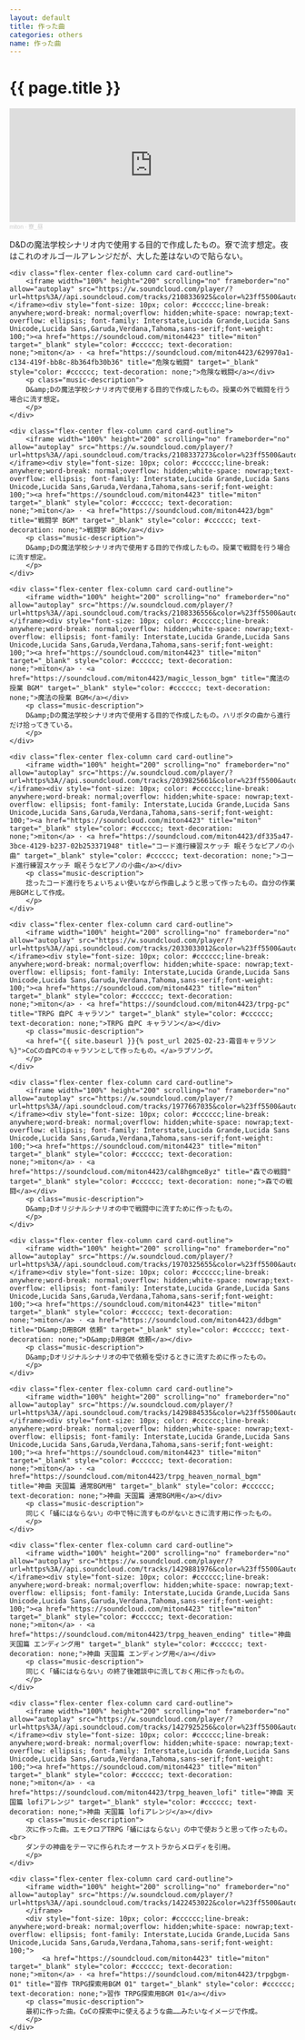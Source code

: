 ```yaml
---
layout: default
title: 作った曲
categories: others
name: 作った曲
---
```


<h1>{{ page.title }}</h1>

<div class="flex-center cards cards-column">
    <div class="flex-center flex-column card card-outline">
        <iframe width="100%" height="200" scrolling="no" frameborder="no" allow="autoplay" src="https://w.soundcloud.com/player/?url=https%3A//api.soundcloud.com/tracks/2108337093&color=%23ff5500&auto_play=false&hide_related=false&show_comments=true&show_user=true&show_reposts=false&show_teaser=true&visual=true"></iframe><div style="font-size: 10px; color: #cccccc;line-break: anywhere;word-break: normal;overflow: hidden;white-space: nowrap;text-overflow: ellipsis; font-family: Interstate,Lucida Grande,Lucida Sans Unicode,Lucida Sans,Garuda,Verdana,Tahoma,sans-serif;font-weight: 100;"><a href="https://soundcloud.com/miton4423" title="miton" target="_blank" style="color: #cccccc; text-decoration: none;">miton</a> · <a href="https://soundcloud.com/miton4423/3e8ff187-b870-4082-bee3-8a8dfeeebf56" title="寮_昼" target="_blank" style="color: #cccccc; text-decoration: none;">寮_昼</a></div>
        <p class="music-description">
        D&amp;Dの魔法学校シナリオ内で使用する目的で作成したもの。寮で流す想定。夜はこれのオルゴールアレンジだが、大した差はないので貼らない。
        </p>
    </div>

    <div class="flex-center flex-column card card-outline">
        <iframe width="100%" height="200" scrolling="no" frameborder="no" allow="autoplay" src="https://w.soundcloud.com/player/?url=https%3A//api.soundcloud.com/tracks/2108336925&color=%23ff5500&auto_play=false&hide_related=false&show_comments=true&show_user=true&show_reposts=false&show_teaser=true&visual=true"></iframe><div style="font-size: 10px; color: #cccccc;line-break: anywhere;word-break: normal;overflow: hidden;white-space: nowrap;text-overflow: ellipsis; font-family: Interstate,Lucida Grande,Lucida Sans Unicode,Lucida Sans,Garuda,Verdana,Tahoma,sans-serif;font-weight: 100;"><a href="https://soundcloud.com/miton4423" title="miton" target="_blank" style="color: #cccccc; text-decoration: none;">miton</a> · <a href="https://soundcloud.com/miton4423/629970a1-c134-419f-bb8c-8b364fb30b36" title="危険な戦闘" target="_blank" style="color: #cccccc; text-decoration: none;">危険な戦闘</a></div>
        <p class="music-description">
        D&amp;Dの魔法学校シナリオ内で使用する目的で作成したもの。授業の外で戦闘を行う場合に流す想定。
        </p>
    </div>

    <div class="flex-center flex-column card card-outline">
        <iframe width="100%" height="200" scrolling="no" frameborder="no" allow="autoplay" src="https://w.soundcloud.com/player/?url=https%3A//api.soundcloud.com/tracks/2108337273&color=%23ff5500&auto_play=false&hide_related=false&show_comments=true&show_user=true&show_reposts=false&show_teaser=true&visual=true"></iframe><div style="font-size: 10px; color: #cccccc;line-break: anywhere;word-break: normal;overflow: hidden;white-space: nowrap;text-overflow: ellipsis; font-family: Interstate,Lucida Grande,Lucida Sans Unicode,Lucida Sans,Garuda,Verdana,Tahoma,sans-serif;font-weight: 100;"><a href="https://soundcloud.com/miton4423" title="miton" target="_blank" style="color: #cccccc; text-decoration: none;">miton</a> · <a href="https://soundcloud.com/miton4423/bgm" title="戦闘学 BGM" target="_blank" style="color: #cccccc; text-decoration: none;">戦闘学 BGM</a></div>
        <p class="music-description">
        D&amp;Dの魔法学校シナリオ内で使用する目的で作成したもの。授業で戦闘を行う場合に流す想定。
        </p>
    </div>

    <div class="flex-center flex-column card card-outline">
        <iframe width="100%" height="200" scrolling="no" frameborder="no" allow="autoplay" src="https://w.soundcloud.com/player/?url=https%3A//api.soundcloud.com/tracks/2108336556&color=%23ff5500&auto_play=false&hide_related=false&show_comments=true&show_user=true&show_reposts=false&show_teaser=true&visual=true"></iframe><div style="font-size: 10px; color: #cccccc;line-break: anywhere;word-break: normal;overflow: hidden;white-space: nowrap;text-overflow: ellipsis; font-family: Interstate,Lucida Grande,Lucida Sans Unicode,Lucida Sans,Garuda,Verdana,Tahoma,sans-serif;font-weight: 100;"><a href="https://soundcloud.com/miton4423" title="miton" target="_blank" style="color: #cccccc; text-decoration: none;">miton</a> · <a href="https://soundcloud.com/miton4423/magic_lesson_bgm" title="魔法の授業 BGM" target="_blank" style="color: #cccccc; text-decoration: none;">魔法の授業 BGM</a></div>
        <p class="music-description">
        D&amp;Dの魔法学校シナリオ内で使用する目的で作成したもの。ハリポタの曲から進行だけ拾ってきている。
        </p>
    </div>

    <div class="flex-center flex-column card card-outline">
        <iframe width="100%" height="200" scrolling="no" frameborder="no" allow="autoplay" src="https://w.soundcloud.com/player/?url=https%3A//api.soundcloud.com/tracks/2039825661&color=%23ff5500&auto_play=false&hide_related=false&show_comments=true&show_user=true&show_reposts=false&show_teaser=true&visual=true"></iframe><div style="font-size: 10px; color: #cccccc;line-break: anywhere;word-break: normal;overflow: hidden;white-space: nowrap;text-overflow: ellipsis; font-family: Interstate,Lucida Grande,Lucida Sans Unicode,Lucida Sans,Garuda,Verdana,Tahoma,sans-serif;font-weight: 100;"><a href="https://soundcloud.com/miton4423" title="miton" target="_blank" style="color: #cccccc; text-decoration: none;">miton</a> · <a href="https://soundcloud.com/miton4423/df335a47-3bce-4129-b237-02b253371948" title="コード進行練習スケッチ 眠そうなピアノの小曲" target="_blank" style="color: #cccccc; text-decoration: none;">コード進行練習スケッチ 眠そうなピアノの小曲</a></div>
        <p class="music-description">
        捻ったコード進行をちょいちょい使いながら作曲しようと思って作ったもの。自分の作業用BGMとして作成。
        </p>
    </div>

    <div class="flex-center flex-column card card-outline">
        <iframe width="100%" height="200" scrolling="no" frameborder="no" allow="autoplay" src="https://w.soundcloud.com/player/?url=https%3A//api.soundcloud.com/tracks/2033033012&color=%23ff5500&auto_play=false&hide_related=false&show_comments=true&show_user=true&show_reposts=false&show_teaser=true&visual=true"></iframe><div style="font-size: 10px; color: #cccccc;line-break: anywhere;word-break: normal;overflow: hidden;white-space: nowrap;text-overflow: ellipsis; font-family: Interstate,Lucida Grande,Lucida Sans Unicode,Lucida Sans,Garuda,Verdana,Tahoma,sans-serif;font-weight: 100;"><a href="https://soundcloud.com/miton4423" title="miton" target="_blank" style="color: #cccccc; text-decoration: none;">miton</a> · <a href="https://soundcloud.com/miton4423/trpg-pc" title="TRPG 自PC キャラソン" target="_blank" style="color: #cccccc; text-decoration: none;">TRPG 自PC キャラソン</a></div>
        <p class="music-description">
        <a href="{{ site.baseurl }}{% post_url 2025-02-23-霜音キャラソン %}">CoCの自PCのキャラソンとして作ったもの。</a>ラブソング。
        </p>
    </div>

    <div class="flex-center flex-column card card-outline">
        <iframe width="100%" height="200" scrolling="no" frameborder="no" allow="autoplay" src="https://w.soundcloud.com/player/?url=https%3A//api.soundcloud.com/tracks/1977667035&color=%23ff5500&auto_play=false&hide_related=false&show_comments=true&show_user=true&show_reposts=false&show_teaser=true&visual=true"></iframe><div style="font-size: 10px; color: #cccccc;line-break: anywhere;word-break: normal;overflow: hidden;white-space: nowrap;text-overflow: ellipsis; font-family: Interstate,Lucida Grande,Lucida Sans Unicode,Lucida Sans,Garuda,Verdana,Tahoma,sans-serif;font-weight: 100;"><a href="https://soundcloud.com/miton4423" title="miton" target="_blank" style="color: #cccccc; text-decoration: none;">miton</a> · <a href="https://soundcloud.com/miton4423/cal8hgmce8yz" title="森での戦闘" target="_blank" style="color: #cccccc; text-decoration: none;">森での戦闘</a></div>
        <p class="music-description">
        D&amp;Dオリジナルシナリオの中で戦闘中に流すために作ったもの。
        </p>
    </div>

    <div class="flex-center flex-column card card-outline">
        <iframe width="100%" height="200" scrolling="no" frameborder="no" allow="autoplay" src="https://w.soundcloud.com/player/?url=https%3A//api.soundcloud.com/tracks/1970325655&color=%23ff5500&auto_play=false&hide_related=false&show_comments=true&show_user=true&show_reposts=false&show_teaser=true&visual=true"></iframe><div style="font-size: 10px; color: #cccccc;line-break: anywhere;word-break: normal;overflow: hidden;white-space: nowrap;text-overflow: ellipsis; font-family: Interstate,Lucida Grande,Lucida Sans Unicode,Lucida Sans,Garuda,Verdana,Tahoma,sans-serif;font-weight: 100;"><a href="https://soundcloud.com/miton4423" title="miton" target="_blank" style="color: #cccccc; text-decoration: none;">miton</a> · <a href="https://soundcloud.com/miton4423/ddbgm" title="D&amp;D用BGM 依頼" target="_blank" style="color: #cccccc; text-decoration: none;">D&amp;D用BGM 依頼</a></div>
        <p class="music-description">
        D&amp;Dオリジナルシナリオの中で依頼を受けるときに流すために作ったもの。
        </p>
    </div>

    <div class="flex-center flex-column card card-outline">
        <iframe width="100%" height="200" scrolling="no" frameborder="no" allow="autoplay" src="https://w.soundcloud.com/player/?url=https%3A//api.soundcloud.com/tracks/1429884535&color=%23ff5500&auto_play=false&hide_related=false&show_comments=true&show_user=true&show_reposts=false&show_teaser=true&visual=true"></iframe><div style="font-size: 10px; color: #cccccc;line-break: anywhere;word-break: normal;overflow: hidden;white-space: nowrap;text-overflow: ellipsis; font-family: Interstate,Lucida Grande,Lucida Sans Unicode,Lucida Sans,Garuda,Verdana,Tahoma,sans-serif;font-weight: 100;"><a href="https://soundcloud.com/miton4423" title="miton" target="_blank" style="color: #cccccc; text-decoration: none;">miton</a> · <a href="https://soundcloud.com/miton4423/trpg_heaven_normal_bgm" title="神曲 天国篇 通常BGM用" target="_blank" style="color: #cccccc; text-decoration: none;">神曲 天国篇 通常BGM用</a></div>
        <p class="music-description">
        同じく「蛹にはならない」の中で特に流すものがないときに流す用に作ったもの。
        </p>
    </div>

    <div class="flex-center flex-column card card-outline">
        <iframe width="100%" height="200" scrolling="no" frameborder="no" allow="autoplay" src="https://w.soundcloud.com/player/?url=https%3A//api.soundcloud.com/tracks/1429881976&color=%23ff5500&auto_play=false&hide_related=false&show_comments=true&show_user=true&show_reposts=false&show_teaser=true&visual=true"></iframe><div style="font-size: 10px; color: #cccccc;line-break: anywhere;word-break: normal;overflow: hidden;white-space: nowrap;text-overflow: ellipsis; font-family: Interstate,Lucida Grande,Lucida Sans Unicode,Lucida Sans,Garuda,Verdana,Tahoma,sans-serif;font-weight: 100;"><a href="https://soundcloud.com/miton4423" title="miton" target="_blank" style="color: #cccccc; text-decoration: none;">miton</a> · <a href="https://soundcloud.com/miton4423/trpg_heaven_ending" title="神曲 天国篇 エンディング用" target="_blank" style="color: #cccccc; text-decoration: none;">神曲 天国篇 エンディング用</a></div>
        <p class="music-description">
        同じく「蛹にはならない」の終了後雑談中に流しておく用に作ったもの。
        </p>
    </div>

    <div class="flex-center flex-column card card-outline">
        <iframe width="100%" height="200" scrolling="no" frameborder="no" allow="autoplay" src="https://w.soundcloud.com/player/?url=https%3A//api.soundcloud.com/tracks/1427925256&color=%23ff5500&auto_play=false&hide_related=false&show_comments=true&show_user=true&show_reposts=false&show_teaser=true&visual=true"></iframe><div style="font-size: 10px; color: #cccccc;line-break: anywhere;word-break: normal;overflow: hidden;white-space: nowrap;text-overflow: ellipsis; font-family: Interstate,Lucida Grande,Lucida Sans Unicode,Lucida Sans,Garuda,Verdana,Tahoma,sans-serif;font-weight: 100;"><a href="https://soundcloud.com/miton4423" title="miton" target="_blank" style="color: #cccccc; text-decoration: none;">miton</a> · <a href="https://soundcloud.com/miton4423/trpg_heaven_lofi" title="神曲 天国篇 lofiアレンジ" target="_blank" style="color: #cccccc; text-decoration: none;">神曲 天国篇 lofiアレンジ</a></div>
        <p class="music-description">
        次に作った曲。エモクロアTRPG「蛹にはならない」の中で使おうと思って作ったもの。<br>
        ダンテの神曲をテーマに作られたオーケストラからメロディを引用。
        </p>
    </div>

    <div class="flex-center flex-column card card-outline">
        <iframe width="100%" height="200" scrolling="no" frameborder="no" allow="autoplay" src="https://w.soundcloud.com/player/?url=https%3A//api.soundcloud.com/tracks/1422453022&color=%23ff5500&auto_play=false&hide_related=false&show_comments=true&show_user=true&show_reposts=false&show_teaser=true&visual=true">
        </iframe>
        <div style="font-size: 10px; color: #cccccc;line-break: anywhere;word-break: normal;overflow: hidden;white-space: nowrap;text-overflow: ellipsis; font-family: Interstate,Lucida Grande,Lucida Sans Unicode,Lucida Sans,Garuda,Verdana,Tahoma,sans-serif;font-weight: 100;">
            <a href="https://soundcloud.com/miton4423" title="miton" target="_blank" style="color: #cccccc; text-decoration: none;">miton</a> · <a href="https://soundcloud.com/miton4423/trpgbgm-01" title="習作 TRPG探索用BGM 01" target="_blank" style="color: #cccccc; text-decoration: none;">習作 TRPG探索用BGM 01</a></div>
        <p class="music-description">
        最初に作った曲。CoCの探索中に使えるような曲……みたいなイメージで作成。
        </p>
    </div>
</div>

